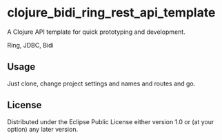 # clojure_bidi_ring_rest_api_template

A Clojure API template for quick prototyping and development.

Ring, JDBC, Bidi

## Usage

Just clone, change project settings and names and routes and go.

## License

Distributed under the Eclipse Public License either version 1.0 or (at
your option) any later version.
